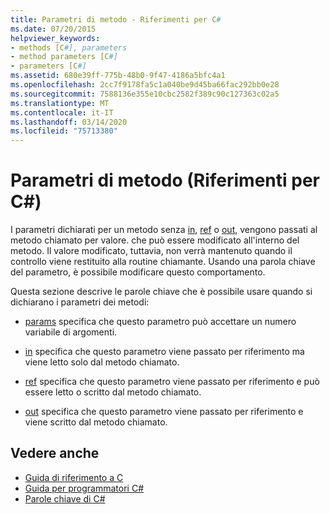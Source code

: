 ```yaml
---
title: Parametri di metodo - Riferimenti per C#
ms.date: 07/20/2015
helpviewer_keywords:
- methods [C#], parameters
- method parameters [C#]
- parameters [C#]
ms.assetid: 680e39ff-775b-48b0-9f47-4186a5bfc4a1
ms.openlocfilehash: 2cc7f9178fa5c1a040be9d45ba66fac292bb0e28
ms.sourcegitcommit: 7588136e355e10cbc2582f389c90c127363c02a5
ms.translationtype: MT
ms.contentlocale: it-IT
ms.lasthandoff: 03/14/2020
ms.locfileid: "75713380"
---
```

# <a name="method-parameters-c-reference"></a>Parametri di metodo (Riferimenti per C#)

I parametri dichiarati per un metodo senza [in](./in-parameter-modifier.md), [ref](./ref.md) o [out](./out-parameter-modifier.md), vengono passati al metodo chiamato per valore. che può essere modificato all'interno del metodo. Il valore modificato, tuttavia, non verrà mantenuto quando il controllo viene restituito alla routine chiamante. Usando una parola chiave del parametro, è possibile modificare questo comportamento.  
  
 Questa sezione descrive le parole chiave che è possibile usare quando si dichiarano i parametri dei metodi:  
  
- [params](./params.md) specifica che questo parametro può accettare un numero variabile di argomenti.
  
- [in](./in-parameter-modifier.md) specifica che questo parametro viene passato per riferimento ma viene letto solo dal metodo chiamato.
  
- [ref](./ref.md) specifica che questo parametro viene passato per riferimento e può essere letto o scritto dal metodo chiamato.
  
- [out](./out-parameter-modifier.md) specifica che questo parametro viene passato per riferimento e viene scritto dal metodo chiamato.
  
## <a name="see-also"></a>Vedere anche

- [Guida di riferimento a C](../index.md)
- [Guida per programmatori C#](../../programming-guide/index.md)
- [Parole chiave di C#](./index.md)
